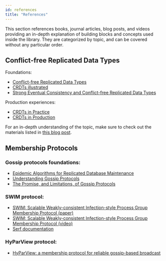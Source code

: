 ```yaml
---
id: references
title: "References"
---
```


This section references books, journal articles, blog posts, and videos
providing an in-depth explanation of building blocks and concepts used inside
the library. They are categorized by topic, and can be covered without any
particular order.

## Conflict-free Replicated Data Types

Foundations:

- [Conflict-free Replicated Data Types][link-crdts-paper]
- [CRDTs illustrated][link-crdts-illustrated]
- [Strong Eventual Consistency and Conflict-free Replicated Data Types][link-shapiro]

Production experiences:

- [CRDTs in Practice][link-crdts-in-practice]
- [CRDTs in Production][link-crdts-in-production]

For an in-depth understanding of the topic, make sure to check out the materials listed in
[this blog post][link-cmeik-blog].

[link-crdts-paper]: https://hal.inria.fr/hal-00932836/file/CRDTs_SSS-2011.pdf
[link-crdts-in-practice]: https://www.youtube.com/watch?v=xxjHC3yLDqw
[link-crdts-in-production]: https://www.youtube.com/watch?v=f03FWiIfXoQ
[link-crdts-illustrated]: https://www.youtube.com/watch?v=9xFfOhasiOE
[link-shapiro]: https://www.youtube.com/watch?v=ebWVLVhiaiY
[link-cmeik-blog]: http://christophermeiklejohn.com/crdt/2014/07/22/readings-in-crdts.html

## Membership Protocols

### Gossip protocols foundations:

- [Epidemic Algorithms for Replicated Database Maintenance][1]
- [Understanding Gossip Protocols][2]
- [The Promise, and Limitations, of Gossip Protocols][3]

### SWIM protocol:

- [SWIM: Scalable Weakly-consistent Infection-style Process Group Membership Protocol (paper)][4]
- [SWIM: Scalable Weakly-consistent Infection-style Process Group Membership Protocol (video)][5]
- [Serf documentation][6]

### HyParView protocol:

- [HyParView: a membership protocol for reliable gossip-based broadcast][7]

[1]: http://bitsavers.informatik.uni-stuttgart.de/pdf/xerox/parc/techReports/CSL-89-1_Epidemic_Algorithms_for_Replicated_Database_Maintenance.pdf
[2]: https://www.youtube.com/watch?v=QQ2n1UX3Qwg
[3]: http://www.cs.cornell.edu/Projects/Quicksilver/public_pdfs/2007PromiseAndLimitations.pdf
[4]: https://www.cs.cornell.edu/projects/Quicksilver/public_pdfs/SWIM.pdf
[5]: https://www.youtube.com/watch?v=bkmbWsDz8LM
[6]: https://www.serf.io/docs/internals/gossip.html
[7]: http://asc.di.fct.unl.pt/~jleitao/pdf/dsn07-leitao.pdf
